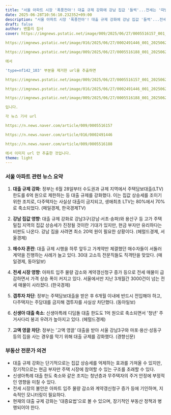 ```yaml
---
title: "서울 아파트 시장 '폭풍전야'! 대출 규제 강화에 강남 집값 '들썩'...전세는 '따발탄'처럼 상승!"
date: 2025-06-28T10:56:10.232352+09:00
description: "서울 아파트 시장 '폭풍전야'! 대출 규제 강화에 강남 집값 '들썩'...전세는 '따발탄'처럼 상승!"
draft: false
author: 벤틀리 집사
cover: https://imgnews.pstatic.net/image/009/2025/06/27/0005516157_001_20250627201408253.jpg?type=nf142_103

https://imgnews.pstatic.net/image/016/2025/06/27/0002491446_001_20250627152611019.jpg?type=nf142_103

https://imgnews.pstatic.net/image/009/2025/06/27/0005516188_001_20250627230410078.jpg?type=nf142_103

에서 

'type=nf142_103' 부분을 제거한 url을 추출하면 

https://imgnews.pstatic.net/image/009/2025/06/27/0005516157_001_20250627201408253.jpg

https://imgnews.pstatic.net/image/016/2025/06/27/0002491446_001_20250627152611019.jpg

https://imgnews.pstatic.net/image/009/2025/06/27/0005516188_001_20250627230410078.jpg

입니다. 

각 뉴스 기사 url 

https://n.news.naver.com/article/009/0005516157

https://n.news.naver.com/article/016/0002491446

https://n.news.naver.com/article/009/0005516188

에서 이미지 url 만 추출한 것입니다.
theme: light
---
```


### 서울 아파트 관련 뉴스 요약

1. **대출 규제 강화**: 정부는 6월 28일부터 수도권과 규제 지역에서 주택담보대출(LTV) 한도를 6억 원으로 제한하는 등 대출 규제를 강화했다. 이는 집값 상승세를 조이기 위한 조치로, 다주택자는 사실상 대출이 금지되고, 생애최초 LTV는 80%에서 70%로 축소되었다. (매일경제, 한국경제TV)

2. **강남 집값 영향**: 대출 규제 강화로 강남3구(강남·서초·송파)와 용산구 등 고가 주택 밀집 지역의 집값 상승세가 진정될 것이란 기대가 있지만, 현금 부자만 유리하다는 비판도 나온다. 강남 집을 사려면 최소 20억 원이 필요한 상황이다. (헤럴드경제, 서울경제)

3. **매수자 혼란**: 대출 규제 시행을 하루 앞두고 가계약만 체결했던 매수자들이 서둘러 계약을 진행하는 사례가 늘고 있다. 30대 고소득 전문직들도 직격탄을 맞았다. (매일경제, 동아일보)

4. **전세 시장 영향**: 아파트 입주 물량 감소와 계약갱신청구 증가 등으로 전세 매물이 급감하면서 가격 상승 폭이 커지고 있다. 서울에서만 지난 3개월간 3000건이 넘는 전세 매물이 사라졌다. (한국경제)

5. **갭투자 차단**: 정부는 주택담보대출을 받은 후 6개월 이내에 반드시 전입해야 하고, 다주택자는 주담대를 금지해 갭투자를 사실상 차단했다. (동아일보)

6. **신생아 대출 축소**: 신생아특례 디딤돌 대출 한도도 1억 원으로 축소되면서 '청년' 주거사다리 붕괴 우려가 높아지고 있다. (헤럴드경제)

7. **고액 영끌 차단**: 정부는 '고액 영끌' 대출을 받아 서울 강남3구와 마포·용산·성동구 등의 집을 사는 경우를 막기 위해 대출 규제를 강화했다. (경향신문)

### 부동산 전문가 의견

- 대출 규제 강화는 단기적으로는 집값 상승세를 억제하는 효과를 가져올 수 있지만, 장기적으로는 현금 부자만 주택 시장에 참여할 수 있는 구조를 초래할 수 있다.
- 신생아특례 대출 한도 축소와 같은 조치는 청년층과 무주택자의 주거 안정에 부정적인 영향을 미칠 수 있다.
- 전세 시장의 불안은 아파트 입주 물량 감소와 계약갱신청구 증가 등에 기인하며, 지속적인 모니터링이 필요하다.
- 현재의 대출 규제 강화는 '대증요법'으로 볼 수 있으며, 장기적인 부동산 정책과 병행되어야 한다.